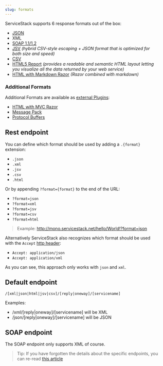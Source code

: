 ```yaml
---
slug: formats
---
```

ServiceStack supports 6 response formats out of the box:

- [JSON](https://github.com/ServiceStack/ServiceStack.Text)
- XML
- [SOAP 1.1/1.2](?id=SOAP-support)
- [JSV](https://github.com/ServiceStack/ServiceStack.Text#servicestacktypeserializer-and-the-jsv-format) _(hybrid CSV-style escaping + JSON format that is optimized for both size and speed)_
- [CSV](?id=csv-format)
- [HTML5 Report](?id=HTML5ReportFormat) _(provides a readable and semantic HTML layout letting you visualize all the data returned by your web service)_
- [HTML with Markdown Razor](?id=Markdown-Razor) _(Razor combined with markdown)_

### Additional Formats

Additional Formats are available as [external Plugins](?id=Plugins):

- [HTML with MVC Razor](http://razor.servicestack.net/)
- [Message Pack](?id=MessagePack-Format)
- [Protocol Buffers](?id=Protobuf-format)

## Rest endpoint

You can define which format should be used by adding a `.{format}` extension:

 - `.json`
 - `.xml`
 - `.jsv`
 - `.csv`
 - `.html`

Or by appending `?format={format}` to the end of the URL:

- `?format=json`
- `?format=xml`
- `?format=jsv`
- `?format=csv`
- `?format=html`

> Example: http://mono.servicestack.net/hello/World!?format=json

Alternatively ServiceStack also recognizes which format should be used with the `Accept` [http header](http://en.wikipedia.org/wiki/List_of_HTTP_header_fields):

- `Accept: application/json`
- `Accept: application/xml`

As you can see, this approach only works with `json` and `xml`.

## Default endpoint

`/[xml|json|html|jsv|csv]/[reply|oneway]/[servicename]`

Examples:

- /xml/[reply|oneway]/[servicename] will be XML
- /json/[reply|oneway]/[servicename] will be JSON

## SOAP endpoint

The SOAP endpoint only supports XML of course.

> Tip: If you have forgotten the details about the specific endpoints, you can re-read [this article](?id=Endpoints)